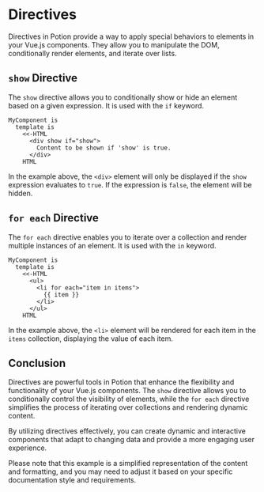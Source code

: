 # Directives

Directives in Potion provide a way to apply special behaviors to elements in your Vue.js components. They allow you to manipulate the DOM, conditionally render elements, and iterate over lists.

## `show` Directive

The `show` directive allows you to conditionally show or hide an element based on a given expression. It is used with the `if` keyword.

```potion
MyComponent is
  template is
    <<-HTML
      <div show if="show">
        Content to be shown if 'show' is true.
      </div>
    HTML
```

In the example above, the `<div>` element will only be displayed if the `show` expression evaluates to `true`. If the expression is `false`, the element will be hidden.

## `for each` Directive

The `for each` directive enables you to iterate over a collection and render multiple instances of an element. It is used with the `in` keyword.

```potion
MyComponent is
  template is
    <<-HTML
      <ul>
        <li for each="item in items">
          {{ item }}
        </li>
      </ul>
    HTML
```

In the example above, the `<li>` element will be rendered for each item in the `items` collection, displaying the value of each item.

## Conclusion

Directives are powerful tools in Potion that enhance the flexibility and functionality of your Vue.js components. The `show` directive allows you to conditionally control the visibility of elements, while the `for each` directive simplifies the process of iterating over collections and rendering dynamic content.

By utilizing directives effectively, you can create dynamic and interactive components that adapt to changing data and provide a more engaging user experience.

Please note that this example is a simplified representation of the content and formatting, and you may need to adjust it based on your specific documentation style and requirements.
